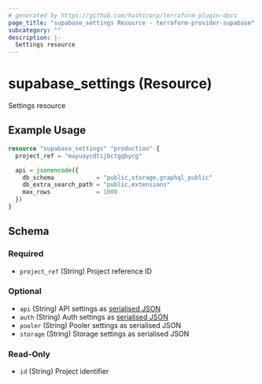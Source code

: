 ```yaml
---
# generated by https://github.com/hashicorp/terraform-plugin-docs
page_title: "supabase_settings Resource - terraform-provider-supabase"
subcategory: ""
description: |-
  Settings resource
---
```


# supabase_settings (Resource)

Settings resource

## Example Usage

```terraform
resource "supabase_settings" "production" {
  project_ref = "mayuaycdtijbctgqbycg"

  api = jsonencode({
    db_schema            = "public,storage,graphql_public"
    db_extra_search_path = "public,extensions"
    max_rows             = 1000
  })
}
```

<!-- schema generated by tfplugindocs -->
## Schema

### Required

- `project_ref` (String) Project reference ID

### Optional

- `api` (String) API settings as [serialised JSON](https://api.supabase.com/api/v1#/services/updatePostgRESTConfig)
- `auth` (String) Auth settings as [serialised JSON](https://api.supabase.com/api/v1#/projects%20config/updateV1AuthConfig)
- `pooler` (String) Pooler settings as serialised JSON
- `storage` (String) Storage settings as serialised JSON

### Read-Only

- `id` (String) Project identifier
